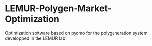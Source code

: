 # LEMUR-Polygen-Market-Optimization
Optimization software based on pyomo for the polygeneration system developped in the LEMUR lab
